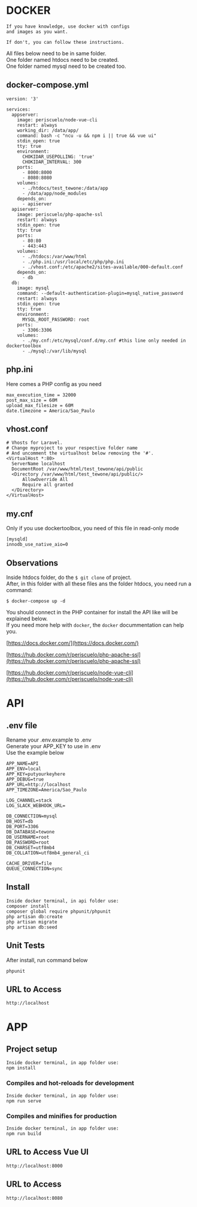 # DOCKER

```
If you have knowledge, use docker with configs
and images as you want.

If don't, you can follow these instructions.
```

All files below need to be in same folder.  
One folder named htdocs need to be created.  
One folder named mysql need to be created too.

## docker-compose.yml

```
version: '3'

services:
  appserver:
    image: periscuelo/node-vue-cli
    restart: always
    working_dir: /data/app/
    command: bash -c "ncu -u && npm i || true && vue ui"
    stdin_open: true
    tty: true
    environment:
      CHOKIDAR_USEPOLLING: 'true'
      CHOKIDAR_INTERVAL: 300
    ports:
      - 8000:8000
      - 8080:8080
    volumes:
      - ./htdocs/test_tewone:/data/app
      - /data/app/node_modules
    depends_on:
      - apiserver
  apiserver:
    image: periscuelo/php-apache-ssl
    restart: always
    stdin_open: true
    tty: true
    ports:
      - 80:80
      - 443:443
    volumes:
      - ./htdocs:/var/www/html
      - ./php.ini:/usr/local/etc/php/php.ini
      - ./vhost.conf:/etc/apache2/sites-available/000-default.conf
    depends_on:
      - db
  db:
    image: mysql
    command: --default-authentication-plugin=mysql_native_password
    restart: always
    stdin_open: true
    tty: true
    environment:
      MYSQL_ROOT_PASSWORD: root
    ports:
      - 3306:3306
    volumes:
      - ./my.cnf:/etc/mysql/conf.d/my.cnf #this line only needed in dockertoolbox
      - ./mysql:/var/lib/mysql
```

## php.ini

Here comes a PHP config as you need

```
max_execution_time = 32000
post_max_size = 60M
upload_max_filesize = 60M
date.timezone = America/Sao_Paulo
```

## vhost.conf

```
# Vhosts for Laravel.
# Change myproject to your respective folder name
# And uncomment the virtualhost below removing the '#'.
<VirtualHost *:80>
  ServerName localhost
  DocumentRoot /var/www/html/test_tewone/api/public
  <Directory /var/www/html/test_tewone/api/public/>
      AllowOverride All
      Require all granted
  </Directory>
</VirtualHost>

```

## my.cnf

Only if you use dockertoolbox, you need of this file in read-only mode

```
[mysqld]
innodb_use_native_aio=0
```

## Observations

Inside htdocs folder, do the `$ git clone` of project.  
After, in this folder with all these files ans the folder htdocs, you need run a command:

`$ docker-compose up -d`

You should connect in the PHP container for install the API like will be explained below.  
If you need more help with `docker`, the `docker` docummentation can help you.

[https://docs.docker.com/](https://docs.docker.com/)

[https://hub.docker.com/r/periscuelo/php-apache-ssl](https://hub.docker.com/r/periscuelo/php-apache-ssl)

[https://hub.docker.com/r/periscuelo/node-vue-cli](https://hub.docker.com/r/periscuelo/node-vue-cli)

# API

## .env file

Rename your .env.example to .env  
Generate your APP_KEY to use in .env  
Use the example below

```
APP_NAME=API
APP_ENV=local
APP_KEY=putyourkeyhere
APP_DEBUG=true
APP_URL=http://localhost
APP_TIMEZONE=America/Sao_Paulo

LOG_CHANNEL=stack
LOG_SLACK_WEBHOOK_URL=

DB_CONNECTION=mysql
DB_HOST=db
DB_PORT=3306
DB_DATABASE=tewone
DB_USERNAME=root
DB_PASSWORD=root
DB_CHARSET=utf8mb4
DB_COLLATION=utf8mb4_general_ci

CACHE_DRIVER=file
QUEUE_CONNECTION=sync
```

## Install
```
Inside docker terminal, in api folder use:
composer install
composer global require phpunit/phpunit
php artisan db:create
php artisan migrate
php artisan db:seed
```

## Unit Tests

After install, run command below

`phpunit`

## URL to Access

`http://localhost`

# APP

## Project setup
```
Inside docker terminal, in app folder use:
npm install
```

### Compiles and hot-reloads for development
```
Inside docker terminal, in app folder use:
npm run serve
```

### Compiles and minifies for production
```
Inside docker terminal, in app folder use:
npm run build
```

## URL to Access Vue UI

`http://localhost:8000`


## URL to Access

`http://localhost:8080`

